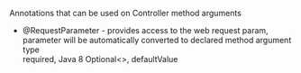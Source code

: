 Annotations that can be used on Controller method arguments

* @RequestParameter - provides access to the web request param, parameter will be automatically converted to declared method argument type\
                        required, Java 8 Optional<>, defaultValue